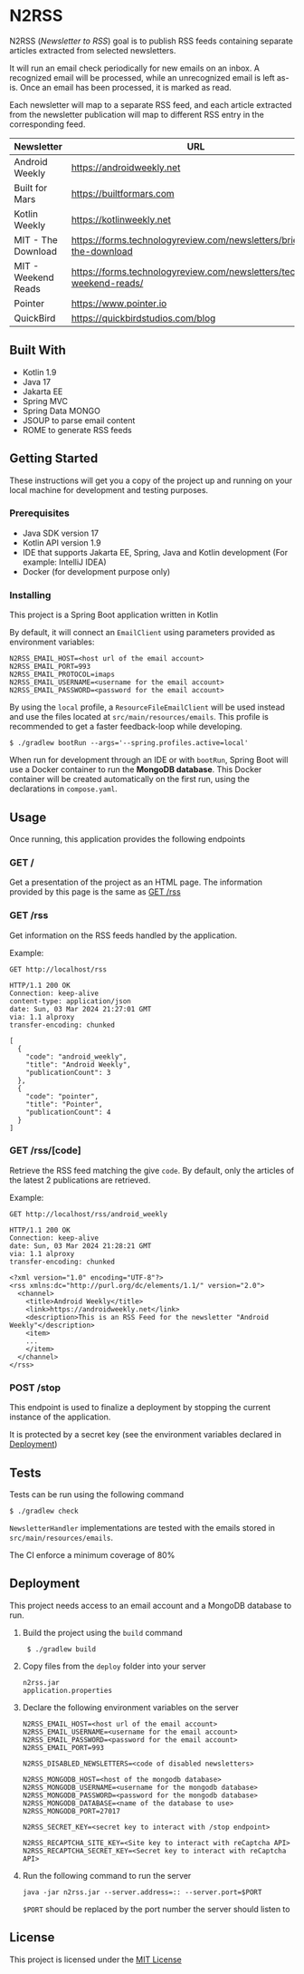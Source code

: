 # N2RSS

N2RSS (*Newsletter to RSS*) goal is to publish RSS feeds containing separate articles
extracted from selected newsletters.

It will run an email check periodically for new emails on an inbox.
A recognized email will be processed, while an unrecognized email is left as-is.
Once an email has been processed, it is marked as read.

Each newsletter will map to a separate RSS feed,
and each article extracted from the newsletter publication will map to different RSS entry in the corresponding feed.

| Newsletter          | URL                                                                  |
|---------------------|----------------------------------------------------------------------|
| Android Weekly      | https://androidweekly.net                                            |
| Built for Mars      | https://builtformars.com                                             |
| Kotlin Weekly       | https://kotlinweekly.net                                             |
| MIT - The Download  | https://forms.technologyreview.com/newsletters/briefing-the-download |
| MIT - Weekend Reads | https://forms.technologyreview.com/newsletters/tech-weekend-reads/   |
| Pointer             | https://www.pointer.io                                               |
| QuickBird           | https://quickbirdstudios.com/blog                                    |

## Built With

- Kotlin 1.9
- Java 17
- Jakarta EE
- Spring MVC
- Spring Data MONGO
- JSOUP to parse email content
- ROME to generate RSS feeds

## Getting Started

These instructions will get you a copy of the project 
up and running on your local machine for development 
and testing purposes.

### Prerequisites

- Java SDK version 17
- Kotlin API version 1.9
- IDE that supports Jakarta EE, Spring, Java and Kotlin development (For example: IntelliJ IDEA)
- Docker (for development purpose only)

### Installing

This project is a Spring Boot application written in Kotlin

By default, it will connect an `EmailClient` using parameters provided as environment variables:
```
N2RSS_EMAIL_HOST=<host url of the email account>
N2RSS_EMAIL_PORT=993
N2RSS_EMAIL_PROTOCOL=imaps
N2RSS_EMAIL_USERNAME=<username for the email account>
N2RSS_EMAIL_PASSWORD=<password for the email account>
```

By using the `local` profile, a `ResourceFileEmailClient` will be used instead and use the files located 
at `src/main/resources/emails`. This profile is recommended to get a faster feedback-loop while developing.

```shell
$ ./gradlew bootRun --args='--spring.profiles.active=local'
```

When run for development through an IDE or with `bootRun`, Spring Boot will use a Docker container 
to run the **MongoDB database**. This Docker container will be created automatically on the first run, 
using the declarations in `compose.yaml`.

## Usage

Once running, this application provides the following endpoints

### GET /
Get a presentation of the project as an HTML page. 
The information provided by this page is the same as [GET /rss](#get-rss)

### GET /rss
Get information on the RSS feeds handled by the application.

Example:
```
GET http://localhost/rss

HTTP/1.1 200 OK
Connection: keep-alive
content-type: application/json
date: Sun, 03 Mar 2024 21:27:01 GMT
via: 1.1 alproxy
transfer-encoding: chunked

[
  {
    "code": "android_weekly",
    "title": "Android Weekly",
    "publicationCount": 3
  },
  {
    "code": "pointer",
    "title": "Pointer",
    "publicationCount": 4
  }
]
```

### GET /rss/\[code]

Retrieve the RSS feed matching the give `code`.
By default, only the articles of the latest 2 publications are retrieved.

Example:
```
GET http://localhost/rss/android_weekly

HTTP/1.1 200 OK
Connection: keep-alive
date: Sun, 03 Mar 2024 21:28:21 GMT
via: 1.1 alproxy
transfer-encoding: chunked

<?xml version="1.0" encoding="UTF-8"?>
<rss xmlns:dc="http://purl.org/dc/elements/1.1/" version="2.0">
  <channel>
    <title>Android Weekly</title>
    <link>https://androidweekly.net</link>
    <description>This is an RSS Feed for the newsletter "Android Weekly"</description>
    <item>
    ...
    </item>
  </channel>
</rss>
```

### POST /stop
This endpoint is used to finalize a deployment by stopping the current instance of the application.

It is protected by a secret key (see the environment variables declared in [Deployment](#deployment))

## Tests

Tests can be run using the following command
```shell
$ ./gradlew check
```

`NewsletterHandler` implementations are tested with the emails stored in `src/main/resources/emails`.

The CI enforce a minimum coverage of 80%

## Deployment
This project needs access to an email account and a MongoDB database to run.

1. Build the project using the `build` command
   ```shell
    $ ./gradlew build
    ```
2. Copy files from the `deploy` folder into your server
   ```
   n2rss.jar
   application.properties
   ```
3. Declare the following environment variables on the server
   ```
   N2RSS_EMAIL_HOST=<host url of the email account>
   N2RSS_EMAIL_USERNAME=<username for the email account>
   N2RSS_EMAIL_PASSWORD=<password for the email account>
   N2RSS_EMAIL_PORT=993
   
   N2RSS_DISABLED_NEWSLETTERS=<code of disabled newsletters>
   
   N2RSS_MONGODB_HOST=<host of the mongodb database>
   N2RSS_MONGODB_USERNAME=<username for the mongodb database>
   N2RSS_MONGODB_PASSWORD=<password for the mongodb database>
   N2RSS_MONGODB_DATABASE=<name of the database to use>
   N2RSS_MONGODB_PORT=27017
   
   N2RSS_SECRET_KEY=<secret key to interact with /stop endpoint>
   
   N2RSS_RECAPTCHA_SITE_KEY=<Site key to interact with reCaptcha API>
   N2RSS_RECAPTCHA_SECRET_KEY=<Secret key to interact with reCaptcha API>
   ```
4. Run the following command to run the server
   ```shell
   java -jar n2rss.jar --server.address=:: --server.port=$PORT
   ```
   `$PORT` should be replaced by the port number the server should listen to

## License

This project is licensed under the [MIT License](LICENSE.md)
